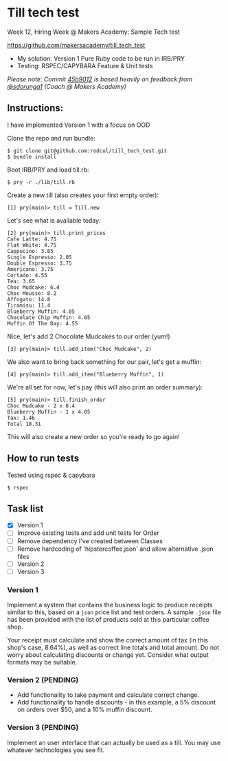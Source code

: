 # Till tech test

Week 12, Hiring Week @ Makers Academy: Sample Tech test

https://github.com/makersacademy/till_tech_test


- My solution: Version 1 Pure Ruby code to be run in IRB/PRY
- Testing: RSPEC/CAPYBARA Feature & Unit tests

*Please note: Commit  [45b9012](https://github.com/rodcul/till_tech_test/commit/b25456c47dc277861b556a7814ef16fa1fe07700) is based heavily on feedback from [@sdorunga1](https://github.com/sdorunga1) (Coach @ Makers Academy)*

## Instructions:

I have implemented Version 1 with a focus on OOD

Clone the repo and run bundle:

```
$ git clone git@github.com:rodcul/till_tech_test.git
$ bundle install
```


Boot IRB/PRY and load till.rb:

`$ pry -r ./lib/till.rb`

Create a new till (also creates your first empty order):

`[1] pry(main)> till = Till.new`

Let's see what is available today:

```
[2] pry(main)> till.print_prices
Cafe Latte: 4.75
Flat White: 4.75
Cappucino: 3.85
Single Espresso: 2.05
Double Espresso: 3.75
Americano: 3.75
Cortado: 4.55
Tea: 3.65
Choc Mudcake: 6.4
Choc Mousse: 8.2
Affogato: 14.8
Tiramisu: 11.4
Blueberry Muffin: 4.05
Chocolate Chip Muffin: 4.05
Muffin Of The Day: 4.55
```

Nice, let's add 2 Chocolate Mudcakes to our order (yum!)

`[3] pry(main)> till.add_item("Choc Mudcake", 2)`

We also want to bring back something for our pair, let's get a muffin:

`[4] pry(main)> till.add_item("Blueberry Muffin", 1)`

We're all set for now, let's pay (this will also print an order summary):

```
[5] pry(main)> till.finish_order
Choc Mudcake - 2 x 6.4
Blueberry Muffin - 1 x 4.05
Tax: 1.46
Total 18.31
```
This will also create a new order so you're ready to go again!

## How to run tests

Tested using rspec & capybara

`$ rspec`

## Task list

- [x] Version 1
- [ ] Improve existing tests and add unit tests for Order
- [ ] Remove dependency I've created between Classes
- [ ] Remove hardcoding of 'hipstercoffee.json' and allow alternative .json files
- [ ] Version 2
- [ ] Version 3

### Version 1
Implement a system that contains the business logic to produce receipts similar to this, based on a `json` price list and test orders. A sample `.json` file has been provided with the list of products sold at this particular coffee shop.

Your receipt must calculate and show the correct amount of tax (in this shop's case, 8.64%), as well as correct line totals and total amount. Do not worry about calculating discounts or change yet. Consider what output formats may be suitable.

### Version 2 (PENDING)
- Add functionality to take payment and calculate correct change.  
- Add functionality to handle discounts - in this example, a 5% discount on orders over $50, and a 10% muffin discount.

### Version 3 (PENDING)
Implement an user interface that can actually be used as a till.
You may use whatever technologies you see fit.

